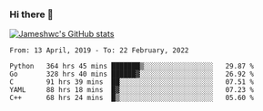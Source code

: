 ### Hi there 👋

[![Jameshwc's GitHub stats](https://github-readme-stats.vercel.app/api?username=jameshwc)](https://github.com/anuraghazra/github-readme-stats)

<!--START_SECTION:waka-->
```text
From: 13 April, 2019 - To: 22 February, 2022

Python   364 hrs 45 mins ███████▒░░░░░░░░░░░░░░░░░   29.87 % 
Go       328 hrs 40 mins ██████▓░░░░░░░░░░░░░░░░░░   26.92 % 
C        91 hrs 39 mins  ██░░░░░░░░░░░░░░░░░░░░░░░   07.51 % 
YAML     88 hrs 18 mins  █▓░░░░░░░░░░░░░░░░░░░░░░░   07.23 % 
C++      68 hrs 24 mins  █▒░░░░░░░░░░░░░░░░░░░░░░░   05.60 % 
```
<!--END_SECTION:waka-->